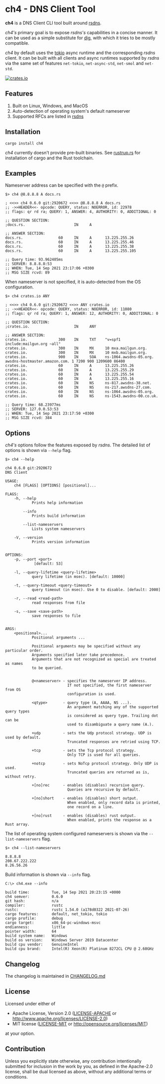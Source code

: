 # ch4 - DNS Client Tool

**ch4** is a DNS Client CLI tool built around [rsdns](https://github.com/r-bk/rsdns).

*ch4's* primary goal is to expose *rsdns's* capabilities in a concise manner.
It can be used as a simple substitute for [dig](https://en.wikipedia.org/wiki/Dig_(command)),
with which it tries to be mostly compatible.

*ch4* by default uses the [tokio](https://github.com/tokio-rs/tokio) async runtime and the
corresponding *rsdns* client. It can be built with all clients and async runtimes supported
by *rsdns* via the same set of features `net-tokio`, `net-async-std`, `net-smol` and `net-std`.

[![crates.io][crates-badge]][crates-url]

[crates-badge]: https://img.shields.io/crates/v/ch4.svg
[crates-url]: https://crates.io/crates/ch4

## Features

1. Built on Linux, Windows, and MacOS
2. Auto-detection of operating system's default nameserver
3. Supported RFCs are listed in [rsdns](https://github.com/r-bk/rsdns)


## Installation

```shell
cargo install ch4
```

*ch4* currently doesn't provide pre-built binaries.
See [rustrup.rs](https://rustup.rs) for installation of cargo and the Rust toolchain.


## Examples

Nameserver address can be specified with the `@` prefix.

```shell
$> ch4 @8.8.8.8 A docs.rs
```
```text
; <<>> ch4 0.6.0 git:2920672 <<>> @8.8.8.8 A docs.rs
;; ->>HEADER<<- opcode: QUERY, status: NOERROR, id: 22978
;; flags: qr rd ra; QUERY: 1, ANSWER: 4, AUTHORITY: 0, ADDITIONAL: 0

;; QUESTION SECTION:
;docs.rs.                      IN     A

;; ANSWER SECTION:
docs.rs.                60     IN     A      13.225.255.26
docs.rs.                60     IN     A      13.225.255.46
docs.rs.                60     IN     A      13.225.255.38
docs.rs.                60     IN     A      13.225.255.105

;; Query time: 93.962405ms
;; SERVER: 8.8.8.8:53
;; WHEN: Tue, 14 Sep 2021 23:17:06 +0300
;; MSG SIZE rcvd: 89
```

When nameserver is not specified, it is auto-detected from the OS configuration.

```shell
$> ch4 crates.io ANY
```
```text
; <<>> ch4 0.6.0 git:2920672 <<>> ANY crates.io
;; ->>HEADER<<- opcode: QUERY, status: NOERROR, id: 11080
;; flags: qr rd ra; QUERY: 1, ANSWER: 12, AUTHORITY: 0, ADDITIONAL: 0

;; QUESTION SECTION:
;crates.io.                    IN     ANY

;; ANSWER SECTION:
crates.io.              300    IN     TXT    "v=spf1 include:mailgun.org ~all"
crates.io.              300    IN     MX     10 mxa.mailgun.org.
crates.io.              300    IN     MX     10 mxb.mailgun.org.
crates.io.              900    IN     SOA    ns-1064.awsdns-05.org. awsdns-hostmaster.amazon.com. 1 7200 900 1209600 86400
crates.io.              60     IN     A      13.225.255.26
crates.io.              60     IN     A      13.225.255.29
crates.io.              60     IN     A      13.225.255.54
crates.io.              60     IN     A      13.225.255.16
crates.io.              60     IN     NS     ns-817.awsdns-38.net.
crates.io.              60     IN     NS     ns-217.awsdns-27.com.
crates.io.              60     IN     NS     ns-1064.awsdns-05.org.
crates.io.              60     IN     NS     ns-1543.awsdns-00.co.uk.

;; Query time: 68.23977ms
;; SERVER: 127.0.0.53:53
;; WHEN: Tue, 14 Sep 2021 23:17:50 +0300
;; MSG SIZE rcvd: 384
```


## Options

*ch4's* options follow the features exposed by *rsdns*.
The detailed list of options is shown via `--help` flag.

```shell
$> ch4 --help
```
```text
ch4 0.6.0 git:2920672
DNS Client

USAGE:
    ch4 [FLAGS] [OPTIONS] [positional]...

FLAGS:
    -h, --help
            Prints help information

        --info
            Prints build information

        --list-nameservers
            Lists system nameservers

    -V, --version
            Prints version information


OPTIONS:
    -p, --port <port>
             [default: 53]

    -l, --query-lifetime <query-lifetime>
            query lifetime (in msec). [default: 10000]

    -t, --query-timeout <query-timeout>
            query timeout (in msec). Use 0 to disable. [default: 2000]

    -r, --read <read-path>
            read responses from file

    -s, --save <save-path>
            save responses to file


ARGS:
    <positional>...
            Positional arguments ...

            Positional arguments may be specified without any particular order.
            Arguments specified later take precedence.
            Arguments that are not recognized as special are treated as names
            to be queried.


            @<nameserver> - specifies the nameserver IP address.
                            If not specified, the first nameserver from OS
                            configuration is used.

            <qtype>       - query type (A, AAAA, NS ...).
                            An argument matching any of the supported query types
                            is considered as query type. Trailing dot can be
                            used to disambiguate a query name (A.).

            +udp          - sets the Udp protocol strategy. UDP is used by default.
                            Truncated responses are retried using TCP.

            +tcp          - sets the Tcp protocol strategy.
                            Only TCP is used for all queries.

            +notcp        - sets NoTcp protocol strategy. Only UDP is used.
                            Truncated queries are returned as is, without retry.

            +[no]rec      - enables (disables) recursive query.
                            Queries are recursive by default.

            +[no]short    - enables (disables) short output.
                            When enabled, only record data is printed,
                            one record on a line.

            +[no]rust     - enables (disables) rust output.
                            When enabled, prints the response as a Rust array.
```

The list of operating system configured nameservers is shown via the `--list-nameservers` flag.

```shell
$> ch4 --list-nameservers
```
```text
8.8.8.8
208.67.222.222
8.26.56.26
```

Build information is shown via `--info` flag.

```shell
C:\> ch4.exe --info
```
```text
build time:          Tue, 14 Sep 2021 20:23:15 +0000
ch4 semver:          0.6.0
git hash:            n/a
compiler:            rustc
rustc:               rustc 1.54.0 (a178d0322 2021-07-26)
cargo features:      default, net_tokio, tokio
cargo profile:       debug
cargo target:        x86_64-pc-windows-msvc
endianness:          little
pointer width:       64
build system name:   Windows
build os version:    Windows Server 2019 Datacenter
build cpu vendor:    GenuineIntel
build cpu brand:     Intel(R) Xeon(R) Platinum 8272CL CPU @ 2.60GHz
```

## Changelog

The changelog is maintained in [CHANGELOG.md](CHANGELOG.md)


## License

Licensed under either of

* Apache License, Version 2.0
  ([LICENSE-APACHE](LICENSE-APACHE) or http://www.apache.org/licenses/LICENSE-2.0)
* MIT license
  ([LICENSE-MIT](LICENSE-MIT) or http://opensource.org/licenses/MIT)

at your option.


## Contribution

Unless you explicitly state otherwise, any contribution intentionally submitted
for inclusion in the work by you, as defined in the Apache-2.0 license, shall be
dual licensed as above, without any additional terms or conditions.
